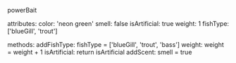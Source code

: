 powerBait

attributes:
color: 'neon green'
smell: false
isArtificial: true
weight: 1
fishType: ['blueGill', 'trout']

methods:
addFishType: fishType = ['blueGill', 'trout', 'bass']
weight: weight = weight + 1
isArtificial: return isArtificial
addScent: smell = true
